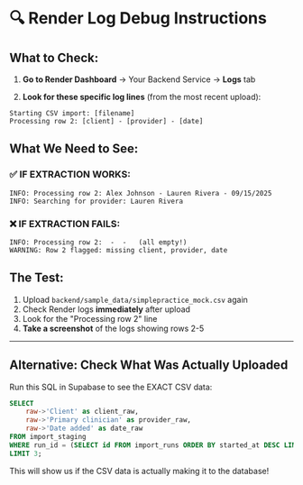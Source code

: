 # 🔍 Render Log Debug Instructions

## What to Check:

1. **Go to Render Dashboard** → Your Backend Service → **Logs** tab

2. **Look for these specific log lines** (from the most recent upload):

```
Starting CSV import: [filename]
Processing row 2: [client] - [provider] - [date]
```

## What We Need to See:

### ✅ **IF EXTRACTION WORKS:**
```
INFO: Processing row 2: Alex Johnson - Lauren Rivera - 09/15/2025
INFO: Searching for provider: Lauren Rivera
```

### ❌ **IF EXTRACTION FAILS:**
```
INFO: Processing row 2:  -  -   (all empty!)
WARNING: Row 2 flagged: missing client, provider, date
```

## The Test:

1. Upload `backend/sample_data/simplepractice_mock.csv` again
2. Check Render logs **immediately** after upload
3. Look for the "Processing row 2" line
4. **Take a screenshot** of the logs showing rows 2-5

---

## Alternative: Check What Was Actually Uploaded

Run this SQL in Supabase to see the EXACT CSV data:

```sql
SELECT 
    raw->'Client' as client_raw,
    raw->'Primary clinician' as provider_raw,
    raw->'Date added' as date_raw
FROM import_staging
WHERE run_id = (SELECT id FROM import_runs ORDER BY started_at DESC LIMIT 1)
LIMIT 3;
```

This will show us if the CSV data is actually making it to the database!

